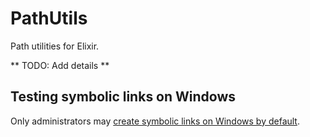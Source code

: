 PathUtils
=========

Path utilities for Elixir.

** TODO: Add details **


Testing symbolic links on Windows
---------------------------------

Only administrators may [create symbolic links on Windows by
default][symlinks_on_windows_1].





[symlinks_on_windows_1]: http://security.stackexchange.com/questions/10194/why-do-you-have-to-be-an-admin-to-create-a-symlink-in-windows
